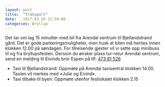 ```yaml
---
layout: post
title:  "Transport"
date:   2017-03-20 21:50:00
categories: Bryllup
---
```

Det tar om lag 15 minutter med bil fra Arendal sentrum til Bjellandstrand gård. 
Det er gode parkeringsmuligheter, men husk at bilen må hentes innen klokken 12.00 på søndagen. 
For tilreisende gjester vil vi sette opp minibuss til og fra bryllupsfesten.
Dersom du ønsker plass tur-retur Arendal sentrum, send en melding til Eivinds bror Espen på tlf: [473 81 526][espen-mob]

 - Taxi til Bjellandstrand: Oppmøte på Arendal taxisentral klokken 14.00. Taxien vil merkes med «Julie og Eivind».
 - Taxi tilbake til byen: Oppmøte utenfor festlokalet klokken 2.15

[espen-mob]: tel:+4747381526
